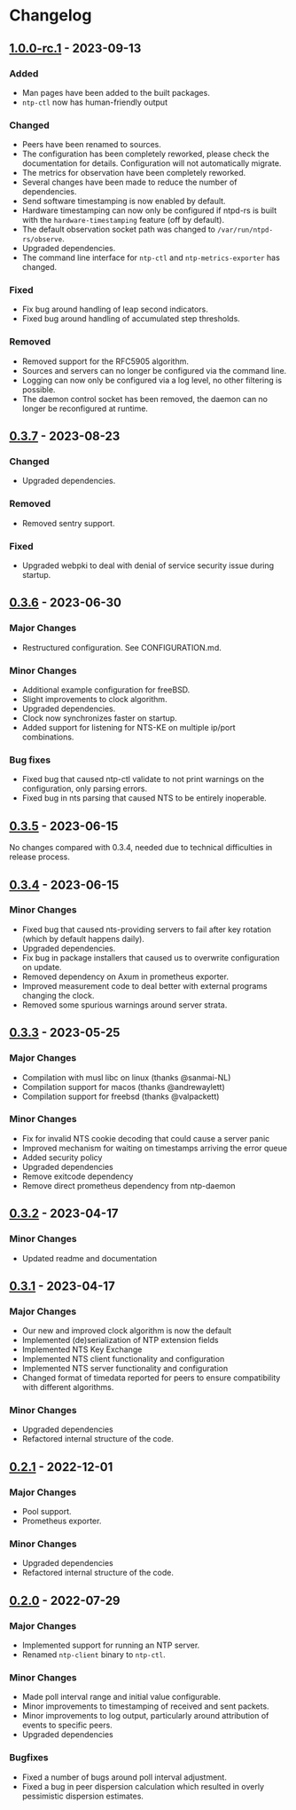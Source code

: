 # Changelog

## [1.0.0-rc.1] - 2023-09-13

### Added
- Man pages have been added to the built packages.
- `ntp-ctl` now has human-friendly output

### Changed
- Peers have been renamed to sources.
- The configuration has been completely reworked, please check the documentation
  for details. Configuration will not automatically migrate.
- The metrics for observation have been completely reworked.
- Several changes have been made to reduce the number of dependencies.
- Send software timestamping is now enabled by default.
- Hardware timestamping can now only be configured if ntpd-rs is built with the
  `hardware-timestamping` feature (off by default).
- The default observation socket path was changed to `/var/run/ntpd-rs/observe`.
- Upgraded dependencies.
- The command line interface for `ntp-ctl` and `ntp-metrics-exporter` has changed.

### Fixed
- Fix bug around handling of leap second indicators.
- Fixed bug around handling of accumulated step thresholds.

### Removed
- Removed support for the RFC5905 algorithm.
- Sources and servers can no longer be configured via the command line.
- Logging can now only be configured via a log level, no other filtering is
  possible.
- The daemon control socket has been removed, the daemon can no longer be
  reconfigured at runtime.

## [0.3.7] - 2023-08-23

### Changed
- Upgraded dependencies.

### Removed
- Removed sentry support.

### Fixed
- Upgraded webpki to deal with denial of service security issue during startup.

## [0.3.6] - 2023-06-30

### Major Changes
- Restructured configuration. See CONFIGURATION.md.

### Minor Changes
- Additional example configuration for freeBSD.
- Slight improvements to clock algorithm.
- Upgraded dependencies.
- Clock now synchronizes faster on startup.
- Added support for listening for NTS-KE on multiple ip/port combinations.

### Bug fixes
- Fixed bug that caused ntp-ctl validate to not print warnings on the
  configuration, only parsing errors.
- Fixed bug in nts parsing that caused NTS to be entirely inoperable.

## [0.3.5] - 2023-06-15

No changes compared with 0.3.4, needed due to technical difficulties in release
process.

## [0.3.4] - 2023-06-15

### Minor Changes
- Fixed bug that caused nts-providing servers to fail after key rotation (which
  by default happens daily).
- Upgraded dependencies.
- Fix bug in package installers that caused us to overwrite configuration on
  update.
- Removed dependency on Axum in prometheus exporter.
- Improved measurement code to deal better with external programs changing the
  clock.
- Removed some spurious warnings around server strata.

## [0.3.3] - 2023-05-25

### Major Changes
- Compilation with musl libc on linux (thanks @sanmai-NL)
- Compilation support for macos (thanks @andrewaylett)
- Compilation support for freebsd (thanks @valpackett)

### Minor Changes
- Fix for invalid NTS cookie decoding that could cause a server panic
- Improved mechanism for waiting on timestamps arriving the error queue
- Added security policy
- Upgraded dependencies
- Remove exitcode dependency
- Remove direct prometheus dependency from ntp-daemon

## [0.3.2] - 2023-04-17

### Minor Changes
- Updated readme and documentation

## [0.3.1] - 2023-04-17

### Major Changes
- Our new and improved clock algorithm is now the default
- Implemented (de)serialization of NTP extension fields
- Implemented NTS Key Exchange
- Implemented NTS client functionality and configuration
- Implemented NTS server functionality and configuration
- Changed format of timedata reported for peers to ensure compatibility with
  different algorithms.

### Minor Changes
- Upgraded dependencies
- Refactored internal structure of the code.

## [0.2.1] - 2022-12-01

### Major Changes
- Pool support.
- Prometheus exporter.

### Minor Changes
- Upgraded dependencies
- Refactored internal structure of the code.

## [0.2.0] - 2022-07-29

### Major Changes
- Implemented support for running an NTP server.
- Renamed `ntp-client` binary to `ntp-ctl`.

### Minor Changes
- Made poll interval range and initial value configurable.
- Minor improvements to timestamping of received and sent packets.
- Minor improvements to log output, particularly around attribution of events to
  specific peers.
- Upgraded dependencies

### Bugfixes
- Fixed a number of bugs around poll interval adjustment.
- Fixed a bug in peer dispersion calculation which resulted in overly
  pessimistic dispersion estimates.

[1.0.0-rc.1]: https://github.com/pendulum-project/ntpd-rs/compare/v0.3.7...v1.0.0-rc.1
[0.3.7]: https://github.com/pendulum-project/ntpd-rs/compare/v0.3.6...v0.3.7
[0.3.6]: https://github.com/pendulum-project/ntpd-rs/compare/v0.3.5...v0.3.6
[0.3.5]: https://github.com/pendulum-project/ntpd-rs/compare/v0.3.3...v0.3.5
[0.3.4]: https://github.com/pendulum-project/ntpd-rs/compare/v0.3.3...v0.3.4
[0.3.3]: https://github.com/pendulum-project/ntpd-rs/compare/v0.3.2...v0.3.3
[0.3.2]: https://github.com/pendulum-project/ntpd-rs/compare/v0.3.1...v0.3.2
[0.3.1]: https://github.com/pendulum-project/ntpd-rs/compare/v0.2.1...v0.3.1
[0.2.1]: https://github.com/pendulum-project/ntpd-rs/compare/v0.2.0...v0.2.1
[0.2.0]: https://github.com/pendulum-project/ntpd-rs/releases/tag/v0.2.0
